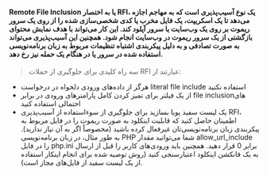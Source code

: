 
####  Remote File Inclusion یا به اختصار  RFI، یک نوع آسیب‌پذیری است که به مهاجم اجازه می‌دهد تا یک اسکریپت، یک فایل مخرب یا کدی شخصی‌سازی شده را از روی یک سرور ریموت بر روی یک وب‌سایت یا سرور آپلود کند. این‌ کار می‌تواند با هدف نمایش محتوای بازگشتی از یک سرور ریموت در وب‌سایت انجام شود. همچنین این آسیب‌پذیری می‌تواند به صورت تصادفی و به دلیل پیکربندی اشتباه تنظیمات مربوط به زبان برنامه‌نویسی استفاده شده در سرور یا در هنگام یک حمله نیز رخ دهد.
> سه راه کلیدی برای جلوگیری از حملات RFI عبارتند از:

* هرگز از داده‌های ورودی دلخواه در درخواست literal file include استفاده نکنید
* از یک فیلتر برای تمیز کردن کامل پارامترهای ورودی در برابر file inclusionهای  احتمالی استفاده کنید
* یک لیست سفید پویا بسازید
برای جلوگیری از سوءاستفاده از آسیب‌پذیری RFI، اطمینان حاصل کنید که قابلیت اینکلود به صورت ریموت را در فایل مربوط به پیکربندی زبان برنامه‌نویسی‌تان غیرفعال کرده باشید (مخصوصاً اگر به آن نیاز ندارید). به طور مثال، در زبان برنامه‌نویسی PHP شما می‌توانید مقدار allow_url_include را در فایل php.ini  برابر 0 قرار دهید. همچنین باید ورودی‌های کاربر را قبل از ارسال به یک فانکشن اینکلود اعتبارسنجی کنید (روش توصیه شده برای انجام اینکار استفاده از یک لیست سفید از فایل‌های مجاز است).
